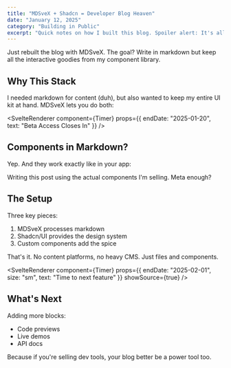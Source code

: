 ```yaml
---
title: "MDSveX + Shadcn = Developer Blog Heaven"
date: "January 12, 2025"
category: "Building in Public"
excerpt: "Quick notes on how I built this blog. Spoiler alert: It's all Svelte components inside markdown, because why choose between prose and interactivity?"
---
```


<script>
  import Timer from '$lib/components/cta/Timer.svelte';
  import GumroadUpsell from '$lib/blog/components/cta/GumroadUpsell.svelte';
  import SvelteRenderer from '$lib/blog/components/blocks/SvelteRenderer.svelte';
	import Disclaimer from '../../components/blocks/Disclaimer.svelte';
</script>

Just rebuilt the blog with MDSveX. The goal? Write in markdown but keep all the interactive goodies from my component library.

<Disclaimer />


## Why This Stack

I needed markdown for content (duh), but also wanted to keep my entire UI kit at hand. MDSveX lets you do both:

<SvelteRenderer 
  component={Timer} 
  props={{ 
    endDate: "2025-01-20", 
    text: "Beta Access Closes In" 
  }} 
/>

## Components in Markdown?

Yep. And they work exactly like in your app:

<GumroadUpsell>
  Writing this post using the actual components I'm selling. Meta enough?
</GumroadUpsell>

## The Setup

Three key pieces:
1. MDSveX processes markdown
2. Shadcn/UI provides the design system
3. Custom components add the spice

That's it. No content platforms, no heavy CMS. Just files and components.

<SvelteRenderer 
  component={Timer} 
  props={{ 
    endDate: "2025-02-01",
    size: "sm",
    text: "Time to next feature"
  }}
  showSource={true}
/>

## What's Next

Adding more blocks:
- Code previews
- Live demos
- API docs

Because if you're selling dev tools, your blog better be a power tool too.